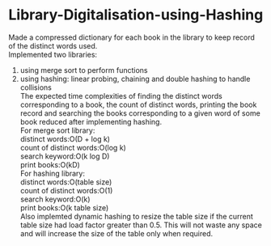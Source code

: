 # Library-Digitalisation-using-Hashing
Made a compressed dictionary for each book in the library to keep record of the distinct words used. <br/>
Implemented two libraries: <br/>
1) using merge sort to perform functions<br/>
2) using hashing: linear probing, chaining and double hashing to handle collisions<br/>
The expected time complexities of finding the distinct words corresponding to a book, the count of distinct words, printing the book record and searching the books corresponding to a given word of some book reduced after implementing hashing.<br/>
For merge sort library:<br/>
distinct words:O(D + log k)<br/>
count of distinct words:O(log k) <br/>
search keyword:O(k log D)<br/>
print books:O(kD) <br/>
For hashing library:<br/>
distinct words:O(table size)<br/>
count of distinct words:O(1) <br/>
search keyword:O(k)<br/>
print books:O(k table size) <br/>
Also implemted dynamic hashing to resize the table size if the current table size had load factor greater than 0.5. This will not waste any space and will increase the size of the table only when required.

